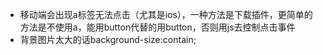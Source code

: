 * 移动端会出现a标签无法点击（尤其是ios），一种方法是下载插件，更简单的方法是不使用a，能用button代替的用button，否则用js去控制点击事件
* 背景图片太大的话background-size:contain;
